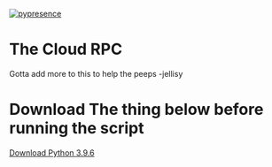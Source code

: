 [![pypresence](https://img.shields.io/badge/using-pypresence-00bb88.svg?style=for-the-badge&logo=discord&logoWidth=20)](https://github.com/qwertyquerty/pypresence)
# The Cloud RPC
 Gotta add more to this to help the peeps -jellisy
 
# Download The thing below before running the script
[Download Python 3.9.6](https://www.python.org/downloads/release/python-396/)
